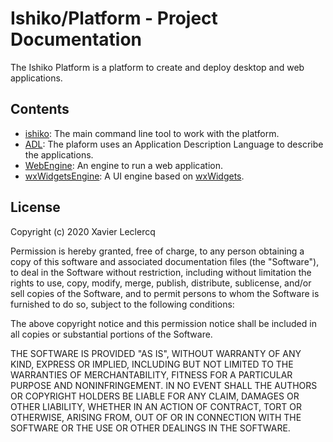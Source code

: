 # Ishiko/Platform - Project Documentation

The Ishiko Platform is a platform to create and deploy desktop and web applications.

## Contents

- [ishiko](https://github.com/Ishiko-Platform/ishiko): The main command line tool to work with the platform.
- [ADL](https://github.com/Ishiko-Platform/ADL): The plaform uses an Application Description Language to describe the applications.
- [WebEngine](https://github.com/Ishiko-Platform/WebEngine): An engine to run a web application.
- [wxWidgetsEngine](https://github.com/Ishiko-Platform/wxWidgetsEngine): A UI engine based on [wxWidgets](https://www.wxwidgets.org/).

## License

Copyright (c) 2020 Xavier Leclercq

Permission is hereby granted, free of charge, to any person obtaining a
copy of this software and associated documentation files (the "Software"),
to deal in the Software without restriction, including without limitation
the rights to use, copy, modify, merge, publish, distribute, sublicense,
and/or sell copies of the Software, and to permit persons to whom the
Software is furnished to do so, subject to the following conditions:

The above copyright notice and this permission notice shall be included in
all copies or substantial portions of the Software.

THE SOFTWARE IS PROVIDED "AS IS", WITHOUT WARRANTY OF ANY KIND, EXPRESS OR
IMPLIED, INCLUDING BUT NOT LIMITED TO THE WARRANTIES OF MERCHANTABILITY,
FITNESS FOR A PARTICULAR PURPOSE AND NONINFRINGEMENT. IN NO EVENT SHALL
THE AUTHORS OR COPYRIGHT HOLDERS BE LIABLE FOR ANY CLAIM, DAMAGES OR OTHER
LIABILITY, WHETHER IN AN ACTION OF CONTRACT, TORT OR OTHERWISE, ARISING
FROM, OUT OF OR IN CONNECTION WITH THE SOFTWARE OR THE USE OR OTHER DEALINGS
IN THE SOFTWARE.
